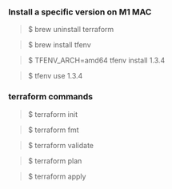 
### Install a specific version on M1 MAC
> $ brew uninstall terraform

> $ brew install tfenv 

> $ TFENV_ARCH=amd64 tfenv install 1.3.4

> $ tfenv use 1.3.4


### terraform commands
> $ terraform init

> $ terraform fmt

> $ terraform validate

> $ terraform plan

> $ terraform apply
